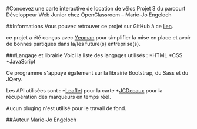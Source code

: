 ﻿#Concevez une carte interactive de location de vélos
Projet 3 du parcourt Développeur Web Junior chez OpenClassroom – Marie-Jo Engeloch

##Informations
Vous pouvez retrouver ce projet sur GitHub à ce [lien](https://github.com/Mirimagic/Bike-n-move).

ce projet a été conçus avec [Yeoman](https://yeoman.io/) pour simplifier la mise en place et avoir de bonnes partiques dans la/les future(s) entreprise(s).

###Langage et librairie
Voici la liste des langages utilisés :
*HTML
*CSS
*JavaScript

Ce programme s'appuye également sur la librairie Bootstrap, du Sass et du JQery.

Les API utilisées sont :
*[Leaflet](https://leafletjs.com/) pour la carte
*[JCDecaux](https://developer.jcdecaux.com/#/home) pour la récupération des marqueurs en temps réel.

Aucun pluging n'est utilisé pour le travail de fond.

##Auteur
Marie-Jo Engeloch